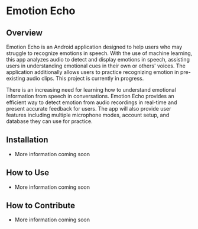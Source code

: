 # Emotion Echo

## Overview
Emotion Echo is an Android application designed to help users who may struggle to recognize 
emotions in speech. With the use of machine learning, this app analyzes audio to detect and display 
emotions in speech, assisting users in understanding emotional cues in their own or others' voices.
The application additionally allows users to practice recognizing emotion in pre-existing audio clips.
This project is currently in progress. 

There is an increasing need for learning how to understand emotional information from speech in conversations.
Emotion Echo provides an efficient way to detect emotion from audio recordings in real-time and present accurate
feedback for users. The app will also provide user features including
multiple microphone modes, account setup, and database they can use for practice.


## Installation
- More information coming soon

## How to Use 
- More information coming soon

## How to Contribute
- More information coming soon